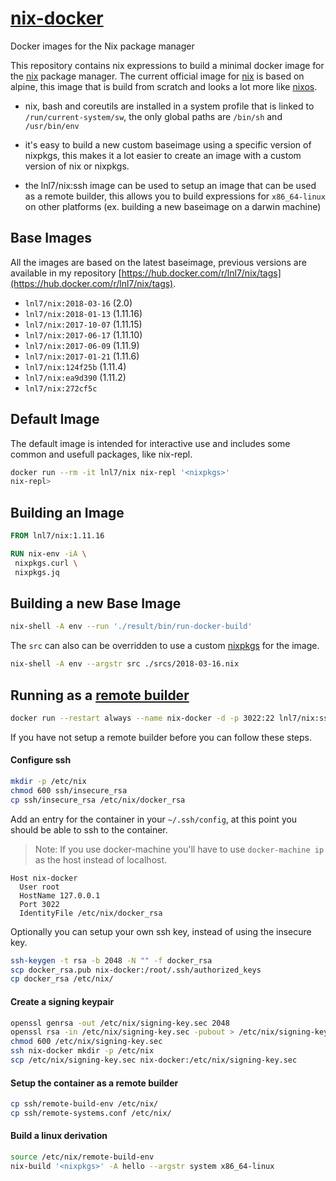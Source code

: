# [nix-docker](https://github.com/lnl7/nix-docker)

Docker images for the Nix package manager

This repository contains nix expressions to build a minimal docker image for the [nix](https://nixos.org/nix) package manager.
The current official image for [nix](https://hub.docker.com/r/nixos/nix/) is based on alpine, this image that is build from scratch and looks a lot more like [nixos](https://nixos.org/nixos).

- nix, bash and coreutils are installed in a system profile that is linked to `/run/current-system/sw`,
  the only global paths are `/bin/sh` and `/usr/bin/env`

- it's easy to build a new custom baseimage using a specific version of nixpkgs,
  this makes it a lot easier to create an image with a custom version of nix or nixpkgs.

- the lnl7/nix:ssh image can be used to setup an image that can be used as a remote builder,
  this allows you to build expressions for `x86_64-linux` on other platforms (ex. building a new baseimage on a darwin machine)


## Base Images

All the images are based on the latest baseimage, previous versions are available in my repository [https://hub.docker.com/r/lnl7/nix/tags](https://hub.docker.com/r/lnl7/nix/tags).

- `lnl7/nix:2018-03-16` (2.0)
- `lnl7/nix:2018-01-13` (1.11.16)
- `lnl7/nix:2017-10-07` (1.11.15)
- `lnl7/nix:2017-06-17` (1.11.10)
- `lnl7/nix:2017-06-09` (1.11.9)
- `lnl7/nix:2017-01-21` (1.11.6)
- `lnl7/nix:124f25b` (1.11.4)
- `lnl7/nix:ea9d390` (1.11.2)
- `lnl7/nix:272cf5c`


## Default Image


The default image is intended for interactive use and includes some common and usefull packages, like nix-repl.
```sh
docker run --rm -it lnl7/nix nix-repl '<nixpkgs>'
nix-repl> 
```

## Building an Image

```Dockerfile
FROM lnl7/nix:1.11.16

RUN nix-env -iA \
 nixpkgs.curl \
 nixpkgs.jq
```

## Building a new Base Image

```sh
nix-shell -A env --run './result/bin/run-docker-build'
```

The `src` can also can be overridden to use a custom [nixpkgs](https://github.com/NixOS/nixpkgs) for the image.

```sh
nix-shell -A env --argstr src ./srcs/2018-03-16.nix
```

## Running as a [remote builder](https://nixos.org/wiki/Distributed_build)

```sh
docker run --restart always --name nix-docker -d -p 3022:22 lnl7/nix:ssh
```

If you have not setup a remote builder before you can follow these steps.

#### Configure ssh

```sh
mkdir -p /etc/nix
chmod 600 ssh/insecure_rsa
cp ssh/insecure_rsa /etc/nix/docker_rsa
```

Add an entry for the container in your `~/.ssh/config`, at this point you should be able to ssh to the container.

> Note: If you use docker-machine you'll have to use `docker-machine ip` as the host instead of localhost.

```sshconfig
Host nix-docker
  User root
  HostName 127.0.0.1
  Port 3022
  IdentityFile /etc/nix/docker_rsa
```

Optionally you can setup your own ssh key, instead of using the insecure key.

```sh
ssh-keygen -t rsa -b 2048 -N "" -f docker_rsa
scp docker_rsa.pub nix-docker:/root/.ssh/authorized_keys
cp docker_rsa /etc/nix/
```

#### Create a signing keypair

```sh
openssl genrsa -out /etc/nix/signing-key.sec 2048
openssl rsa -in /etc/nix/signing-key.sec -pubout > /etc/nix/signing-key.pub
chmod 600 /etc/nix/signing-key.sec
ssh nix-docker mkdir -p /etc/nix
scp /etc/nix/signing-key.sec nix-docker:/etc/nix/signing-key.sec
```

#### Setup the container as a remote builder

```sh
cp ssh/remote-build-env /etc/nix/
cp ssh/remote-systems.conf /etc/nix/
```

#### Build a linux derivation

```sh
source /etc/nix/remote-build-env
nix-build '<nixpkgs>' -A hello --argstr system x86_64-linux 
```
